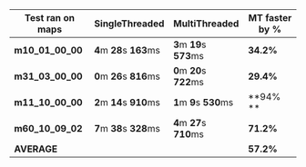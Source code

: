 |Test ran on maps                |SingleThreaded       |MultiThreaded| MT faster by %
|----------------|-------------------------------|-----------------------------|-|
|**m10_01_00_00**|**4**m **28**s **163**ms|**3**m **19**s **573**ms| **34.2%** |
|**m31_03_00_00**|**0**m **26**s **816**ms|**0**m **20**s **722**ms |**29.4%** |
|**m11_10_00_00**|**2**m **14**s **910**ms|**1**m **9**s **530**ms|  **94%  **   |
|**m60_10_09_02**|**7**m **38**s **328**ms|**4**m **27**s **710**ms| **71.2%** |
|**AVERAGE**          ||| **57.2%** |